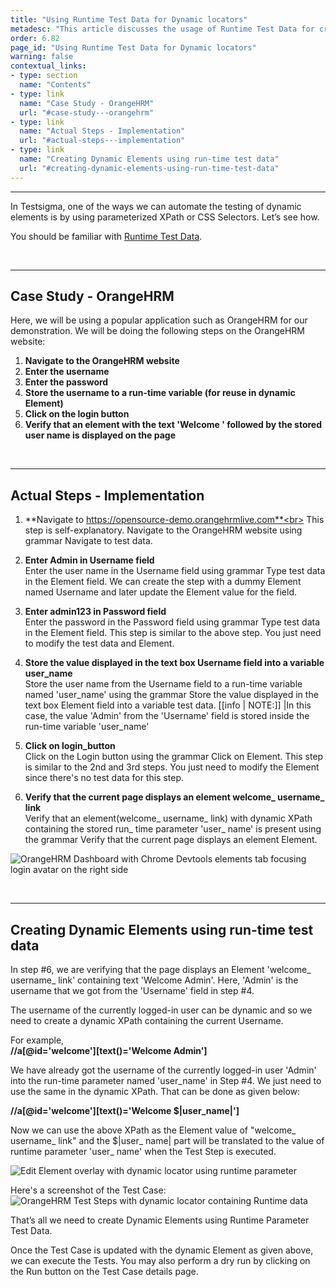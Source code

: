 ```yaml
---
title: "Using Runtime Test Data for Dynamic locators"
metadesc: "This article discusses the usage of Runtime Test Data for creating dynamic locators | Learn about Runtime Test Data in Testsigma application"
order: 6.82
page_id: "Using Runtime Test Data for Dynamic locators"
warning: false
contextual_links:
- type: section
  name: "Contents"
- type: link
  name: "Case Study - OrangeHRM"
  url: "#case-study---orangehrm"
- type: link
  name: "Actual Steps - Implementation"
  url: "#actual-steps---implementation"
- type: link
  name: "Creating Dynamic Elements using run-time test data"
  url: "#creating-dynamic-elements-using-run-time-test-data"
---
```


---

In Testsigma, one of the ways we can automate the testing of dynamic elements is by using parameterized XPath or CSS Selectors. Let’s see how.

You should be familiar with [Runtime Test Data](https://testsigma.com/docs/test-data/types/runtime/).

<br>

---
## **Case Study - OrangeHRM**

Here, we will be using a popular application such as OrangeHRM for our demonstration. We will be doing the following steps on the OrangeHRM website:
1. **Navigate to the OrangeHRM website**<br>
2. **Enter the username**<br>
3. **Enter the password**<br>
4. **Store the username to a run-time variable (for reuse in dynamic Element)**<br>
5. **Click on the login button**<br>
6. **Verify that an element with the text 'Welcome ' followed by the stored user name is displayed on the page**<br>

<br>

---
## **Actual Steps - Implementation**
1. **Navigate to https://opensource-demo.orangehrmlive.com**<br>
This step is self-explanatory. Navigate to the OrangeHRM website using grammar Navigate to test data.

2. **Enter Admin in Username field**<br>
Enter the user name in the Username field using grammar Type test data in the Element field.
We can create the step with a dummy Element named  Username and later update the Element value for the field. 

3. **Enter admin123 in Password field**<br>
Enter the password in the  Password field using grammar Type test data in the Element field.
This step is similar to the above step. You just need to modify the test data and Element.

4. **Store the value displayed in the text box Username field into a variable user_name**<br>
Store the user name from the  Username field to a run-time variable named 'user_name' using the grammar Store the value displayed in the text box Element field into a variable test data.
   [[info | NOTE:]]
   |In this case, the value 'Admin' from the 'Username' field is stored inside the run-time variable 'user_name'

5. **Click on login_button**<br>
Click on the Login button using the grammar Click on Element. This step is similar to the 2nd and 3rd steps. You just need to modify the Element since there's no test data for this step.

6. **Verify that the current page displays an element welcome_ username_ link**<br>
Verify that an element(welcome_ username_ link) with dynamic XPath containing the stored run_ time parameter 'user_ name' is present using the grammar Verify that the current page displays an element Element.

![OrangeHRM Dashboard with Chrome Devtools elements tab focusing login avatar on the right side](https://docs.testsigma.com/images/with-runtime-test-data/orangehrm-dashboard-page-source-login-avatar.png)

<br>

---
## **Creating Dynamic Elements using run-time test data**
In step #6, we are verifying that the page displays an Element 'welcome_ username_ link' containing text 'Welcome Admin'. Here, 'Admin' is the username that we got from the 'Username' field in step #4. 

The username of the currently logged-in user can be dynamic and so we need to create a dynamic XPath containing the current Username.

For example,<br>
**//a[@id='welcome'][text()='Welcome Admin']**

We have already got the username of the currently logged-in user 'Admin' into the run-time parameter named 'user_name' in Step #4. We just need to use the same in the dynamic XPath. That can be done as given below:

**//a[@id='welcome'][text()='Welcome $|user_name|']**

Now we can use the above XPath as the Element value of "welcome_ username_ link" and the $|user_ name| part will be translated to the value of runtime parameter 'user_ name' when the Test Step is executed.

![Edit Element overlay with dynamic locator using runtime parameter](https://docs.testsigma.com/images/with-runtime-test-data/dynamic-locator-runtime-parameter.png)


Here's a screenshot of the Test Case:
![OrangeHRM Test Steps with dynamic locator containing Runtime data](https://docs.testsigma.com/images/with-runtime-test-data/dynamic-locator-runtime-parameter-test-steps-example.png)

That’s all we need to create Dynamic Elements using Runtime Parameter Test Data.

Once the Test Case is updated with the dynamic Element as given above, we can execute the Tests. You may also perform a dry run by clicking on the Run button on the Test Case details page.





